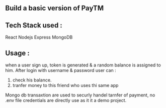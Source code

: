 ## Build a basic version of PayTM

## Tech Stack used :

React
Nodejs
Express
MongoDB

## Usage :

when a user sign up, token is generated & a random balance is assigned to him.
After login with username & password user can :

1. check his balance.
2. tranfer money to this friend who uses thi same app

Mongo db transaxtion are used to securly handel tarnfer of payment, no .env file credentials are directly use as it it a demo project.
